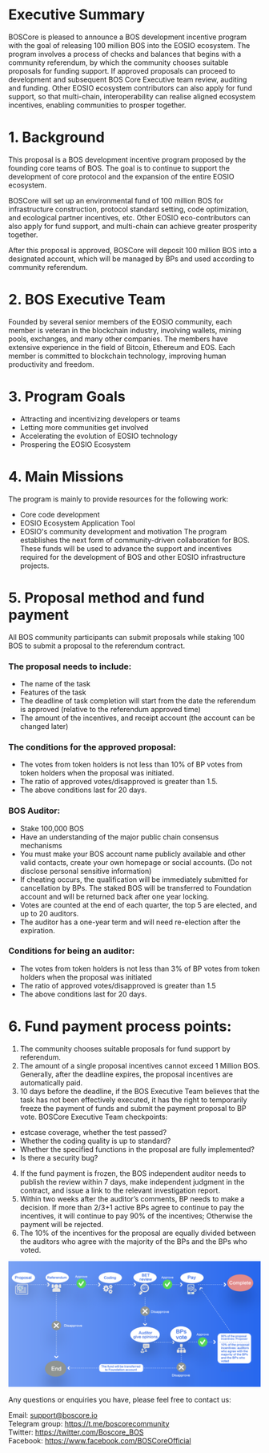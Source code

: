 # Executive Summary

BOSCore is pleased to announce a BOS development incentive program with the goal of releasing 100 million BOS into the EOSIO ecosystem. The program involves a process of checks and balances that begins with a community referendum, by which the community chooses suitable proposals for funding support. If approved proposals can proceed to development and subsequent BOS Core Executive team review, auditing and funding. Other EOSIO ecosystem contributors can also apply for fund support, so that multi-chain, interoperability can realise aligned ecosystem incentives, enabling communities to prosper together.

# 1. Background

This proposal is a BOS development incentive program proposed by the founding core teams of BOS. The goal is to continue to support the development of core protocol and the expansion of the entire EOSIO ecosystem.

BOSCore will set up an environmental fund of 100 million BOS for infrastructure construction, protocol standard setting, code optimization, and ecological partner incentives, etc. Other EOSIO eco-contributors can also apply for fund support, and multi-chain can achieve greater prosperity together.

After this proposal is approved, BOSCore will deposit 100 million BOS into a designated account, which will be managed by BPs and used according to community referendum.

# 2. BOS Executive Team

  Founded by several senior members of the EOSIO community, each member is veteran in the blockchain industry, involving wallets, mining pools, exchanges, and many other companies. The members have extensive experience in the field of Bitcoin, Ethereum and EOS. Each member is committed to blockchain technology, improving human productivity and freedom.

# 3. Program Goals
* Attracting and incentivizing developers or teams
* Letting more communities get involved
* Accelerating the evolution of EOSIO technology
* Prospering the EOSIO Ecosystem

# 4. Main Missions

The program is mainly to provide resources for the following work:
* Core code development
* EOSIO Ecosystem Application Tool
* EOSIO's community development and motivation
The program establishes the next form of community-driven collaboration for BOS. These funds will be used to advance the support and incentives required for the development of BOS and other EOSIO infrastructure projects.

# 5. Proposal method and fund payment
All BOS community participants can submit proposals while staking 100 BOS to submit a proposal to the referendum contract.

### The proposal needs to include:
* The name of the task
* Features of the task
* The deadline of task completion will start from the date the referendum is approved (relative to the referendum approved time) 
* The amount of the incentives, and receipt account (the account can be changed later)

### The conditions for the approved proposal:
* The votes from token holders is not less than 10% of BP votes from token holders when the proposal was initiated.
* The ratio of approved votes/disapproved is greater than 1.5.
* The above conditions last for 20 days.

### BOS Auditor:
* Stake 100,000 BOS
* Have an understanding of the major public chain consensus mechanisms
* You must make your BOS account name publicly available and other valid contacts, create your own homepage or social accounts. (Do not disclose personal sensitive information)
* If cheating occurs, the qualification will be immediately submitted for cancellation by BPs. The staked BOS will be transferred to Foundation account and will be returned back after one year locking.
* Votes are counted at the end of each quarter, the top 5 are elected, and up to 20 auditors.
* The auditor has a one-year term and will need re-election after the expiration.

### Conditions for being an auditor:
* The votes from token holders is not less than 3% of BP votes from token holders when the proposal was initiated
* The ratio of approved votes/disapproved is greater than 1.5
* The above conditions last for 20 days.

# 6. Fund payment process points:
1. The community chooses suitable proposals for fund support by referendum.
2. The amount of a single proposal incentives cannot exceed 1 Million BOS. Generally, after the deadline expires, the proposal incentives are automatically paid.
3. 10 days before the deadline, if the BOS Executive Team believes that the task has not been effectively executed, it has the right to temporarily freeze the payment of funds and submit the payment proposal to BP vote. BOSCore Executive Team checkpoints:
* estcase coverage, whether the test passed?
* Whether the coding quality is up to standard?
* Whether the specified functions in the proposal are fully implemented?
* Is there a security bug?
4. If the fund payment is frozen, the BOS independent auditor needs to publish the review within 7 days, make independent judgment in the contract, and issue a link to the relevant investigation report.
5. Within two weeks after the auditor’s comments, BP needs to make a decision. If more than 2/3+1 active BPs agree to continue to pay the incentives, it will continue to pay 90% of the incentives; Otherwise the payment will be rejected.
6. The 10% of the incentives for the proposal are equally divided between the auditors who agree with the majority of the BPs and the BPs who voted.

![process](../imgs/flow_en.png)


Any questions or enquiries you have, please feel free to contact us: 

Email: support@boscore.io  
Telegram group: https://t.me/boscorecommunity  
Twitter: https://twitter.com/Boscore_BOS  
Facebook: https://www.facebook.com/BOSCoreOfficial 


